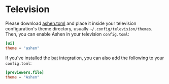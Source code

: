# Television

Please download
[ashen.toml](https://codeberg.org/ficd/ashen/raw/branch/main/television/ashen.toml) and
place it inside your television configuration's theme directory, usually
`~/.config/television/themes`. Then, you can enable Ashen in your television
`config.toml`:

```toml
[ui]
theme = "ashen"
```

If you've installed the [bat](/bat/README.md) integration, you can also add the
following to your `config.toml`:

```toml
[previewers.file]
theme = "Ashen"
```
